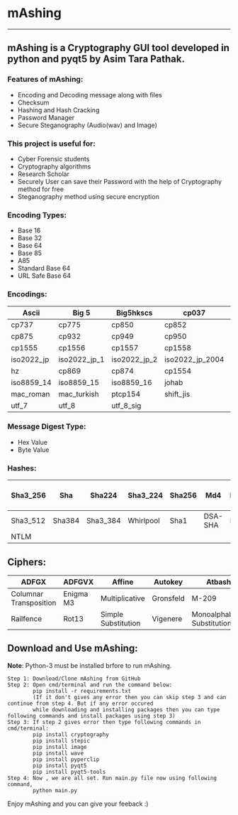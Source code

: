 # mAshing
---
## mAshing is a Cryptography GUI tool developed in python and pyqt5 by Asim Tara Pathak.

### Features of mAshing:

- Encoding and Decoding message along with files
- Checksum
- Hashing and Hash Cracking
- Password Manager
- Secure Steganography (Audio(wav) and Image)

### This project is useful for:

- Cyber Forensic students
- Cryptography algorithms
- Research Scholar
- Securely User can save their Password with the help of Cryptography method for free
- Steganography method using secure encryption

### Encoding Types:

- Base 16
- Base 32
- Base 64
- Base 85
- A85
- Standard Base 64
- URL Safe Base 64

### Encodings:
 
| Ascii | Big 5 | Big5hkscs | cp037 | cp273 | cp424 | cp437 | cp500 | cp720 | cp862 | cp863 | cp865 |
|-----|-----|-----|-----|-----|-----|-----|-----|-----|-----|-----|-----|
| cp737 | cp775 | cp850 | cp852 | cp855 | cp856 | cp857 | cp858 | cp860 | cp861 | cp864 | cp866 |
| cp875 | cp932 | cp949 | cp950 | cp1006 | cp1026 | cp1125 | cp1140 | cp1250 | cp1251 |  cp1552 | cp1553 |
| cp1555 | cp1556 | cp1557 | cp1558 | cp65001 | euc_jp | euc_jis_2004 | euc_jisx0213 | euc_kr | gb2312 | gbk | gb18030 |
| iso2022_jp | iso2022_jp_1 | iso2022_jp_2 | iso2022_jp_2004 | iso22_jp_3 | iso2022_jp_ext | iso2022_kr | latin_1 | iso8859_2 | iso8859_3 | iso8859_4 | iso8859_5 |
| hz | cp869 | cp874 | cp1554 | iso8859_6 | iso8859_7 | iso8859_8 | iso8859_9 | iso8859_10 | iso8859_11 | iso8859_12 | iso8859_13 |
| iso8859_14 | iso8859_15 | iso8859_16 | johab | koi8_r | koi8_t | koi8_u | kz1048 | mac_cyrillic | mac_geek | mac_iceland | mac_latin2 |
| mac_roman | mac_turkish | ptcp154 | shift_jis | shift_jis_2004 | shift_jisx0213 | utf_32 | utf_32_be| utf_32_le | utf_16 | utf_16_be | utf_16_le |
| utf_7 | utf_8 | utf_8_sig |

### Message Digest Type:
- Hex Value
- Byte Value

### Hashes:

| Sha3_256 | Sha | Sha224 | Sha3_224 | Sha256 | Md4 | Md5 | DSAWithSHA | Sha512 | Ripemd160 | ECDSA-With-Sha1 | 
|---|---|---|---|---|---|---|---|---|---|---|
| Sha3_512 | Sha384 | Sha3_384 | Whirlpool | Sha1 | DSA-SHA | DSA | Blake2b | DSA Encryption | Sha224 | Blake2s|
|NTLM|

## Ciphers:

| ADFGX | ADFGVX | Affine | Autokey | Atbash | Beaufort | Bifid | Caesar |
|---|---|---|---|---|---|---|---|
| Columnar Transposition | Enigma M3 | Multiplicative | Gronsfeld | M-209 | Playfair | Polybius Square | Porta |
| Railfence | Rot13 | Simple Substitution | Vigenere | Monoalphabetic Substitution |

## Download and Use mAshing:

**Note**: Python-3 must be installed brfore to run mAshing. 
```
Step 1: Download/Clone mAshing from GitHub
Step 2: Open cmd/terminal and run the command below:
        pip install -r requirements.txt
        (If it don't gives any error then you can skip step 3 and can continue from step 4. But if any error occured 
        while downloading and installing packages then you can type following commands and install packages using step 3)
Step 3: If step 2 gives error then type following commands in cmd/terminal:
        pip install cryptography
        pip install stepic
        pip install image
        pip install wave
        pip install pyperclip
        pip install pyqt5
        pip install pyqt5-tools
Step 4: Now , we are all set. Run main.py file now using following command,
        python main.py
```

Enjoy mAshing and you can give your feeback :)
